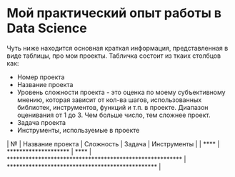 # Мой практический опыт работы в Data Science

Чуть ниже находится основная краткая информация, представленная в виде таблицы, про мои проекты.
Табличка состоит из ткаих столбцов как:
* Номер проекта
* Название проекта
* Уровень сложности проекта - это оценка по моему субъективному мнению, которая зависит от кол-ва шагов,
  использованных библиотек, инструментов, функций и т.п. в проекте. Диапазон оценивания от 1 до 3. Чем больше число, тем сложнее проект.
* Задача проекта
* Инструменты, используемые в проекте

| № | Название проекта      | Сложность | Задача                                        | Инструменты                                          |
| **** | ******************** | **** | ******************************************************** | ************************************************ |
